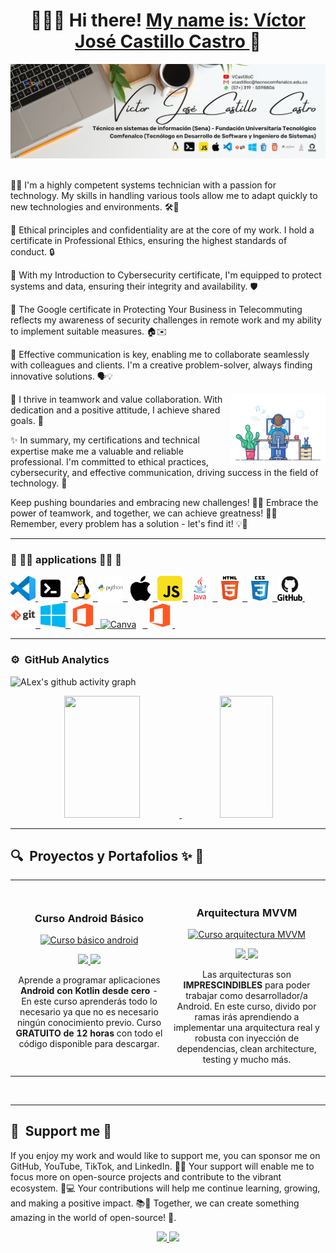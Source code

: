 <div align="center">
<h1 align="center"> 👨🏻‍💻  Hi there! <a href="https://www.linkedin.com/in/vcastilloc/"> My name is: Víctor José Castillo Castro </a> 👋</h1>
</div>
<section align='left'>
  <img src="White Minimalist Profile LinkedIn Banner.jpg" title="Profile LinkedIn Banner" alt="Profile LinkedIn Banner">&nbsp;
<!--**VictorCast2/VictorCast2** is a ✨ _special_ ✨ repository because its `README.md` (this file) appears on your GitHub profile.-->

👨‍💻 I'm a highly competent systems technician with a passion for technology. My skills in handling various tools allow me to adapt quickly to new technologies and environments. 🛠️💪

📜 Ethical principles and confidentiality are at the core of my work. I hold a certificate in Professional Ethics, ensuring the highest standards of conduct. 🔒

🔐 With my Introduction to Cybersecurity certificate, I'm equipped to protect systems and data, ensuring their integrity and availability. 🛡️

💼 The Google certificate in Protecting Your Business in Telecommuting reflects my awareness of security challenges in remote work and my ability to implement suitable measures. 🏠✉️

💬 Effective communication is key, enabling me to collaborate seamlessly with colleagues and clients. I'm a creative problem-solver, always finding innovative solutions. 🗣️💡

<p align="center" border-radius="50%">
  <img align='right' src="Gif/My.gif" width="30%">
</p>

🤝 I thrive in teamwork and value collaboration. With dedication and a positive attitude, I achieve shared goals. 🚀

✨ In summary, my certifications and technical expertise make me a valuable and reliable professional. I'm committed to ethical practices, cybersecurity, and effective communication, driving success in the field of technology. 🌟

Keep pushing boundaries and embracing new challenges! 🚀💪 Embrace the power of teamwork, and together, we can achieve greatness! 🤝✨ Remember, every problem has a solution - let's find it! 💡🔧
<hr>
</hr>

### 🚀 👨‍💻 applications 👨‍💻 🚀
<section align='left'>
  
<a href="https://code.visualstudio.com/">
  <img src="icons/vscode.png" title="Visual_Studio_Code" alt="Visual_Studio_Code" width="40" height="40"/>
</a>
<a href="https://code.visualstudio.com/">
  <img src="icons/terminal.png" title="Terminal" alt="Terminal" width="40" height="40"/>&nbsp;
</a>
<a href="https://code.visualstudio.com/">
  <img src="icons/linux_original_logo_icon_146433.png" title="Linux" alt="Linux" width="40" height="40"/>&nbsp;
</a>
<a href="https://code.visualstudio.com/">
  <img src="icons/python_original_wordmark_logo_icon_146382.png" title="Python" alt="Python" width="40" height="40"/>&nbsp;
</a>
<a href="https://code.visualstudio.com/">
  <img src="icons/logotipo-de-mac-os.png" title="Mac/Os" alt="Mac/Os" width="40" height="40"/>&nbsp;
</a>
<a href="https://code.visualstudio.com/">
  <img src="icons/javascript_icon_130900.png" title="JavaScript" alt="JavaScript" width="40" height="40"/>&nbsp;
</a>
<a href="https://code.visualstudio.com/">
  <img src="icons/java_original_wordmark_logo_icon_146459.png" title="Java" alt="Java" width="40" height="40"/>&nbsp;
</a>
<a href="https://code.visualstudio.com/">
  <img src="icons/html_original_wordmark_logo_icon_146478.png" title="HTML" alt="HTML" width="40" height="40"/>&nbsp;
</a>
<a href="https://code.visualstudio.com/">
  <img src="icons/css_original_wordmark_logo_icon_146576.png" title="CSS" alt="CSS" width="40" height="40"/>&nbsp;
</a>
<a href="https://code.visualstudio.com/">
  <img src="icons/github_original_wordmark_logo_icon_146506.png" title="GitHub" alt="GitHub" width="40" height="40"/>&nbsp;
</a>
<a href="https://code.visualstudio.com/">
  <img src="icons/git_original_wordmark_logo_icon_146510.png" title="Git" alt="Git" width="40" height="40"/>&nbsp;
</a>
<a href="https://code.visualstudio.com/">
  <img src="icons/Windows_Phone_icon-icons.com_66782.png" title="Windows" alt="Windows" width="40" height="40"/>&nbsp;
</a>
<a href="https://code.visualstudio.com/">
  <img src="icons/4202103logomicrosoftmsofficesocialsocialmedia-115585_115716.png" title="Office" alt="Office" width="40" height="40"/>&nbsp;
</a>
<a href="https://www.canva.com.co/" target="_blank" rel="noreferrer">
  <img  title="Canva" alt="Canva" width="40" height="40" style="padding-right:10px;" src="https://cdn.jsdelivr.net/gh/devicons/devicon/icons/canva/canva-original.svg"/>&nbsp; 
</a>
<a href="https://code.visualstudio.com/">
  <img src="icons/4202103logomicrosoftmsofficesocialsocialmedia-115585_115716.png" title="Google Icloud" alt="Google Icloud" width="40" height="40"/>&nbsp;
</a>
<hr>
</hr>

### ⚙️ &nbsp;GitHub Analytics

<!--Graph-->
![ALex's github activity graph](https://github-readme-activity-graph.vercel.app/graph?username=VictorCast2&bg_color=0d1117&color=ffffff&line=00b3ff&point=f9fafa&area=true&hide_border=true)

<!--Skill And More Information--> 
<p align="center">
<a href="https://github.com/VictorCast2">
<div align="center">  
  <img width="49%" height="195px" src="https://github-readme-stats.vercel.app/api?username=VictorCast2&show_icons=true&count_private=true&hide_border=true&title_color=00b3ff&icon_color=00b4ff&text_color=c9d1d9&bg_color=0d1117" alt="" /> 
  <img width="41%" height="195px" src="https://github-readme-stats.vercel.app/api/top-langs/?username=VictorCast2&layout=compact&hide_border=true&title_color=00b3ff&text_color=00b4ff&bg_color=0d1117" />
</div>
</a>
</p>
<hr>
</hr>

## 🔍&nbsp; Proyectos y Portafolios ✨&nbsp;📂&nbsp;
<table>
<tr>
<td width="50%">
<h3 align="center">Curso Android Básico</h3>
<div align="center">
<a href=""https://github.com/ArisGuimera/Android-Expert" target="_blank"><img src="" width="400" alt="Curso básico android"></a>
<p>
<a href="https://github.com/ArisGuimera/Android-Expert" target="_blank">
<img src="https://img.shields.io/badge/CÓDIGO-ff9?style=for-the-badge&logo=github&logoColor=black">
</a>
<a href="https://youtu.be/vJapzH_46a8" target="_blank">
<img src="https://img.shields.io/badge/-Youtube-green?style=for-the-badge&color=fbfc40">
</a>
</p>
<p>Aprende a programar aplicaciones <strong>Android con Kotlin desde cero</strong> - En este curso aprenderás todo lo necesario ya que no es necesario ningún conocimiento previo. Curso <strong>GRATUITO de 12 horas</strong> con todo el código disponible para descargar.</p>
</div>
                                                                                      
</td>

<td width="50%">
               <br>
<h3 align="center">Arquitectura MVVM</h3>
<div align="center">                                       
<a href="https://github.com/ArisGuimera/SimpleAndroidMVVM" target="_blank"><img src="" width="400" alt="Curso arquitectura MVVM"></a>
<br>
<p>
<a href="https://github.com/ArisGuimera/SimpleAndroidMVVM" target="_blank">
<img src="https://img.shields.io/badge/C%C3%93DIGO-80ffaa?style=for-the-badge&logo=github&logoColor=black">
</a>
<a href="https://youtu.be/hhhSMXi0R3E" target="_blank">
<img src="https://img.shields.io/badge/-Youtube-green?style=for-the-badge&color=3fFD7f">
</a>
</p>
</p>Las arquitecturas son <strong>IMPRESCINDIBLES</strong> para poder trabajar como desarrollador/a Android. En este curso, divido por ramas irás aprendiendo a implementar una arquitectura real y robusta con inyección de dependencias, clean architecture, testing y mucho más.</p>
</div>                                                             
</table>                                                                                 
</div>
<br>
<hr>

## 🤝 &nbsp;Support me 🤝 &nbsp;

<!--**VictorCast2/VictorCast2** is a ✨ _special_ ✨ repository because its `README.md` (this file) appears on your GitHub profile.-->

If you enjoy my work and would like to support me, you can sponsor me on GitHub, YouTube, TikTok, and LinkedIn. 🙌🌟
Your support will enable me to focus more on open-source projects and contribute to the vibrant ecosystem. 🚀💻 
Your contributions will help me continue learning, growing, and making a positive impact. 📚🌱 
Together, we can create something amazing in the world of open-source! 💪.
<div align="center">
<p>
<a href="https://github.com/ArisGuimera/Android-Expert" target="_blank">
<img src="https://img.shields.io/badge/Paypal-1E90FF?style=for-the-badge&logo=Paypal&logoColor=""">
</a>
<a href="https://youtu.be/vJapzH_46a8" target="_blank">
<img src="https://img.shields.io/badge/-Nequi-blue?style=for-the-badge&logo=nequi&logoColor=white&color=1E90FF">
</a>
</p>
</div>
